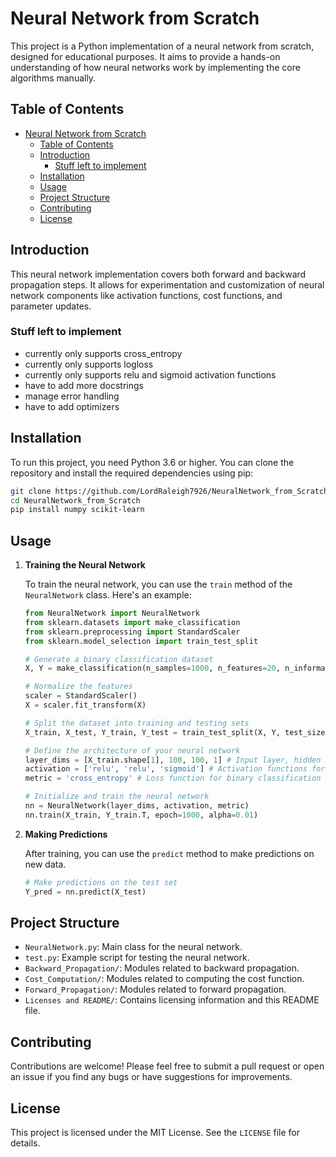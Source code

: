 
# Neural Network from Scratch

This project is a Python implementation of a neural network from scratch, designed for educational purposes. It aims to provide a hands-on understanding of how neural networks work by implementing the core algorithms manually.

## Table of Contents

- [Neural Network from Scratch](#neural-network-from-scratch)
  - [Table of Contents](#table-of-contents)
  - [Introduction](#introduction)
    - [Stuff left to implement](#stuff-left-to-implement)
  - [Installation](#installation)
  - [Usage](#usage)
  - [Project Structure](#project-structure)
  - [Contributing](#contributing)
  - [License](#license)

## Introduction

This neural network implementation covers both forward and backward propagation steps. It allows for experimentation and customization of neural network components like activation functions, cost functions, and parameter updates.

### Stuff left to implement 

- currently only supports cross_entropy
- currently only supports logloss
- currently only supports relu and sigmoid activation functions
- have to add more docstrings
- manage error handling
- have to add optimizers

## Installation

To run this project, you need Python 3.6 or higher. You can clone the repository and install the required dependencies using pip:

```bash
git clone https://github.com/LordRaleigh7926/NeuralNetwork_from_Scratch.git
cd NeuralNetwork_from_Scratch
pip install numpy scikit-learn
```

## Usage

1. **Training the Neural Network**

   To train the neural network, you can use the `train` method of the `NeuralNetwork` class. Here's an example:

   ```python
   from NeuralNetwork import NeuralNetwork
   from sklearn.datasets import make_classification
   from sklearn.preprocessing import StandardScaler
   from sklearn.model_selection import train_test_split

   # Generate a binary classification dataset
   X, Y = make_classification(n_samples=1000, n_features=20, n_informative=2, n_redundant=10, random_state=42)

   # Normalize the features
   scaler = StandardScaler()
   X = scaler.fit_transform(X)

   # Split the dataset into training and testing sets
   X_train, X_test, Y_train, Y_test = train_test_split(X, Y, test_size=0.2, random_state=42)

   # Define the architecture of your neural network
   layer_dims = [X_train.shape[1], 100, 100, 1] # Input layer, hidden layer, and output layer
   activation = ['relu', 'relu', 'sigmoid'] # Activation functions for each layer
   metric = 'cross_entropy' # Loss function for binary classification

   # Initialize and train the neural network
   nn = NeuralNetwork(layer_dims, activation, metric)
   nn.train(X_train, Y_train.T, epoch=1000, alpha=0.01)
   ```

2. **Making Predictions**

   After training, you can use the `predict` method to make predictions on new data.

   ```python
   # Make predictions on the test set
   Y_pred = nn.predict(X_test)
   ```

## Project Structure

- `NeuralNetwork.py`: Main class for the neural network.
- `test.py`: Example script for testing the neural network.
- `Backward_Propagation/`: Modules related to backward propagation.
- `Cost_Computation/`: Modules related to computing the cost function.
- `Forward_Propagation/`: Modules related to forward propagation.
- `Licenses and README/`: Contains licensing information and this README file.

## Contributing

Contributions are welcome! Please feel free to submit a pull request or open an issue if you find any bugs or have suggestions for improvements.

## License

This project is licensed under the MIT License. See the `LICENSE` file for details.
